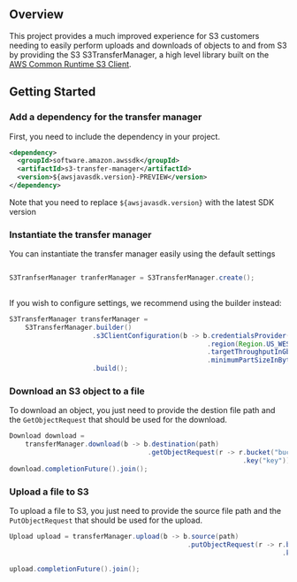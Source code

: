 ## Overview

This project provides a much improved experience for S3 customers needing to easily perform uploads and downloads of
objects to and from S3 by providing the S3 S3TransferManager, a high level
library built on the [AWS Common Runtime S3 Client](https://github.com/awslabs/aws-crt-java).

## Getting Started

### Add a dependency for the transfer manager 

First, you need to include the dependency in your project.

```xml
<dependency>
  <groupId>software.amazon.awssdk</groupId>
  <artifactId>s3-transfer-manager</artifactId>
  <version>${awsjavasdk.version}-PREVIEW</version>
</dependency>
```

Note that you need to replace `${awsjavasdk.version}` with the latest
SDK version

### Instantiate the transfer manager
You can instantiate the transfer manager easily using the default settings

```java

S3TranfserManager tranferManager = S3TransferManager.create();
    
```

If you wish to configure settings, we recommend using the builder instead:
```java
S3TransferManager transferManager = 
    S3TransferManager.builder()
                     .s3ClientConfiguration(b -> b.credentialsProvider(credentialProvider)
                                                  .region(Region.US_WEST_2)
                                                  .targetThroughputInGbps(20.0)
                                                  .minimumPartSizeInBytes(10 * MB))
                     .build();
```

### Download an S3 object to a file
To download an object, you just need to provide the destion file path and the `GetObjectRequest` that should be used for the download.

```java
Download download = 
    transferManager.download(b -> b.destination(path)
                                   .getObjectRequest(r -> r.bucket("bucket")
                                                           .key("key")));
download.completionFuture().join();
```

### Upload a file to S3
To upload a file to S3, you just need to provide the source file path and the `PutObjectRequest` that should be used for the upload.

```java
Upload upload = transferManager.upload(b -> b.source(path)
                                             .putObjectRequest(r -> r.bucket("bucket")
                                                                     .key("key")));

upload.completionFuture().join();

```